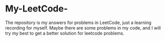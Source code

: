 # My-LeetCode-
The repository is my answers for problems in LeetCode, just a learning recording for myself.
Maybe there are some problems in my code, and I will try my best to get a better solution for leetcode problems.
